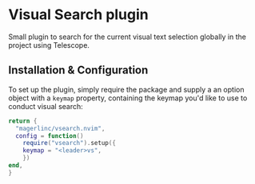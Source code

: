 # Visual Search plugin

Small plugin to search for the current visual text selection globally in the project using Telescope.

## Installation & Configuration

To set up the plugin, simply require the package and supply a an option object with a `keymap` property, containing the keymap you'd like to use to conduct visual search:
```lua
return {
  "magerlinc/vsearch.nvim",
  config = function()
    require("vsearch").setup({
	keymap = "<leader>vs",
    })
end,
}
```
